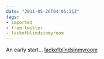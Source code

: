 ```yaml
---
date: "2011-05-26T04:05:31Z"
tags:
- imported
- from-twitter
- lackofblindsinmyroom
---
```

An early start… [lackofblindsinmyroom](/tags/lackofblindsinmyroom)
